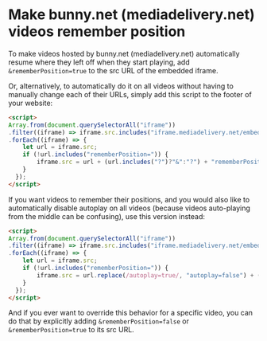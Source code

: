 # Make bunny.net (mediadelivery.net) videos remember position

To make videos hosted by bunny.net (mediadelivery.net) automatically resume where they left off when they start playing, add `&rememberPosition=true` to the src URL of the embedded iframe.

Or, alternatively, to automatically do it on all videos without having to manually change each of their URLs, simply add this script to the footer of your website:

```html
<script>
Array.from(document.querySelectorAll("iframe"))
.filter((iframe) => iframe.src.includes("iframe.mediadelivery.net/embed"))
.forEach((iframe) => {
    let url = iframe.src;
    if (!url.includes("rememberPosition=")) {
        iframe.src = url + (url.includes("?")?"&":"?") + "rememberPosition=true";
    }
  });
</script>
```

If you want videos to remember their positions, and you would also like to automatically disable autoplay on all videos (because videos auto-playing from the middle can be confusing), use this version instead:

```html
<script>
Array.from(document.querySelectorAll("iframe"))
.filter((iframe) => iframe.src.includes("iframe.mediadelivery.net/embed"))
.forEach((iframe) => {
    let url = iframe.src;
    if (!url.includes("rememberPosition=")) {
        iframe.src = url.replace(/autoplay=true/, "autoplay=false") + (url.includes("?")?"&":"?") + "rememberPosition=true";
    }
  });
</script>
```

And if you ever want to override this behavior for a specific video, you can do that by explicitly adding `&rememberPosition=false` or `&rememberPosition=true` to its src URL.